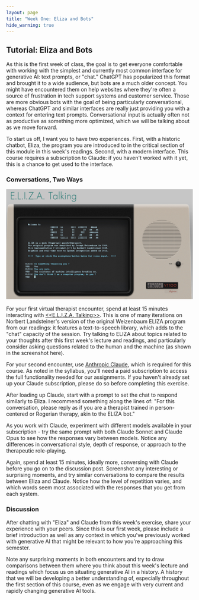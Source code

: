 ```yaml
---
layout: page
title: "Week One: Eliza and Bots"
hide_warning: true
---
```


## Tutorial: Eliza and Bots

As this is the first week of class, the goal is to get everyone comfortable with working with the simplest and currently most common interface for generative AI: text prompts, or "chat." ChatGPT has popularized this format and brought it to a wide audience, but bots are a much older concept. You might have encountered them on help websites where they're often a source of frustration in tech support systems and customer service. Those are more obvious bots with the goal of being particularly conversational, whereas ChatGPT and similar interfaces are really just providing you with a context for entering text prompts. Conversational input is actually often not as productive as something more optimized, which we will be talking about as we move forward.

To start us off, I want you to have two experiences. First, with a historic chatbot, Eliza, the program you are introduced to in the critical section of this module in this week's readings. Second, with a modern interface. This course requires a subscription to Claude: if you haven't worked with it yet, this is a chance to get used to the interface.

### Conversations, Two Ways

![Eliza](eliza.png)

For your first virtual therapist encounter, spend at least 15 minutes interacting with [<<E.L.I.Z.A. Talking>>](https://www.masswerk.at/eliza/). This is one of many iterations on Norbert Landsteiner's version of the original Weizenbaum ELIZA program from our readings: it features a text-to-speech library, which adds to the "chat" capacity of the session. Try talking to ELIZA about topics related to your thoughts after this first week's lecture and readings, and particularly consider asking questions related to the human and the machine (as shown in the screenshot here).

For your second encounter, use [Anthropic Claude](https://claude.ai/), which is required for this course. As noted in the syllabus, you'll need a paid subscription to access the full functionality needed for our assignments. If you haven't already set up your Claude subscription, please do so before completing this exercise.

After loading up Claude, start with a prompt to set the chat to respond similarly to Eliza. I recommend something along the lines of: "For this conversation, please reply as if you are a therapist trained in person-centered or Rogerian therapy, akin to the ELIZA bot." 

As you work with Claude, experiment with different models available in your subscription - try the same prompt with both Claude Sonnet and Claude Opus to see how the responses vary between models. Notice any differences in conversational style, depth of response, or approach to the therapeutic role-playing. 

Again, spend at least 15 minutes, ideally more, conversing with Claude before you go on to the discussion post. Screenshot any interesting or surprising moments, and try similar conversations to compare the results between Eliza and Claude. Notice how the level of repetition varies, and which words seem most associated with the responses that you get from each system. 

### Discussion

After chatting with "Eliza" and Claude from this week's exercise, share your experience with your peers. Since this is our first week, please include a brief introduction as well as any context in which you've previously worked with generative AI that might be relevant to how you're approaching this semester. 

Note any surprising moments in both encounters and try to draw comparisons between them where you think about this week's lecture and readings which focus us on situating generative AI in a history. A history that we will be developing a better understanding of, especially throughout the first section of this course, even as we engage with very current and rapidly changing generative AI tools. 
